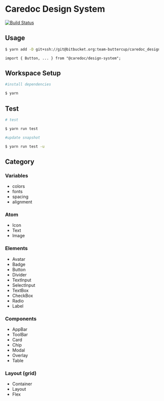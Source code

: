 # Caredoc Design System

[![Build Status](https://travis-ci.org/team-caredoc/design_system.svg?branch=master)](https://travis-ci.org/team-caredoc/design_system)

## Usage

```bash
$ yarn add -D git+ssh://git@bitbucket.org:team-buttercup/caredoc_design_system.git
```

```JSX
import { Button, ... } from "@caredoc/design-system";
```

## Workspace Setup

```bash
#install dependencies

$ yarn
```

## Test

```bash
# test

$ yarn run test
```

```bash
#update snapshot

$ yarn run test -u
```

## Category

### Variables

- colors
- fonts
- spacing
- alignment

### Atom

- Icon
- Text
- Image

### Elements

- Avatar
- Badge
- Button
- Divider
- TextInput
- SelectInput
- TextBox
- CheckBox
- Radio
- Label

### Components

- AppBar
- ToolBar
- Card
- Chip
- Modal
- Overlay
- Table

### Layout (grid)

- Container
- Layout
- Flex

